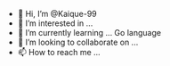 - 👋 Hi, I’m @Kaique-99
- 👀 I’m interested in ...
- 🌱 I’m currently learning ... Go language
- 💞️ I’m looking to collaborate on ...
- 📫 How to reach me ...

<!---
Kaique-99/Kaique-99 is a ✨ special ✨ repository because its `README.md` (this file) appears on your GitHub profile.
You can click the Preview link to take a look at your changes.
--->
